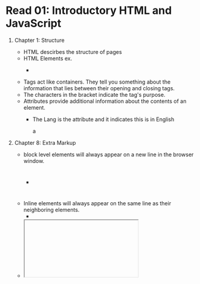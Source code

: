 # Read 01: Introductory HTML and JavaScript

1. Chapter 1: Structure
    - HTML descirbes the structure of pages
    - HTML Elements ex.
        *  <body></body> <p></p> <main></main> <footer></footer> <script></script>
    - Tags act like containers. They tell you something about the information that lies
      between their opening and closing tags.
    - The characters in the bracket indicate the tag's purpose. 
    - Attributes provide additional information about the contents of an element. 
        * <p lang="en-us">The Lang is the attribute and it indicates this is in English</p>a

2. Chapter 8: Extra Markup
    - block level elements will always appear on a new line in the browser window.
        * <h1> <p> <l1>
    - Inline elements will always appear on the same line as their neighboring elements.
        * <a> <em> <img>
    - <iframe> allows you to embed images from other websites into your current page.
     * like a google map
    - in HTML5 the `seamless=""` attribute can be applied in lue of scrollbars

3. Chapter 17: HTML5 Layout 
    - The <article> element acts as a container for any section of a page that could stand alone and
      potentially be syndicated.
        * a forum post, blog post etc...
    - The <nav> element is used to contain the major navigational blocks on the site such as the
      primary site navigation.
    - the <aside> element has 2 purposes
        1. When the <aside> element is used inside an <article> element, it should contain information that is related to the
           article but not essential to its overall meaning.
        2. When the <aside> element is used outside of an <article> element, it acts as a container
           for content that is related to the entire page.
    - The purpose of the <hgroup> element is to group together a set of one or more <h1> through
      <h6> elements so that they are treated as one single heading. 

4. Chapter 18: Process and Design
        